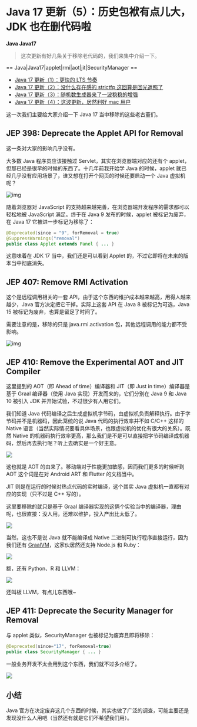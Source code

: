 # Java 17 更新（5）：历史包袱有点儿大，JDK 也在删代码啦

**Java Java17**

> 这次更新有好几条关于移除老代码的，我们来集中介绍一下。

==  Java|Java17|applet|rmi|aot|jit|SecurityManager ==


* [Java 17 更新（1）：更快的 LTS 节奏](https://www.bennyhuo.com/2021/09/26/Java17-Updates-01-intro/)
* [Java 17 更新（2）：没什么存在感的 strictfp 这回算是回光返照了](https://www.bennyhuo.com/2021/09/26/Java17-Updates-02-strictfp/)
* [Java 17 更新（3）：随机数生成器来了一波稳稳的增强](https://www.bennyhuo.com/2021/09/27/Java17-Updates-03-random/)
* [Java 17 更新（4）：这波更新，居然利好 mac 用户](https://www.bennyhuo.com/2021/09/27/Java17-Updates-04-mac/)

这一次我们主要给大家介绍一下 Java 17 当中移除的这些老古董们。

## JEP 398: Deprecate the Applet API for Removal

这一条对大家的影响几乎没有。

大多数 Java 程序员应该接触过 Servlet，其实在浏览器端对应的还有个 applet，但那已经是很早的时候的东西了。十几年前我开始学 Java 的时候，applet 就已经几乎没有应用场景了，谁又想在打开个网页的时候还要启动一个 Java 虚拟机呢？

![img](https://kotlinblog-1251218094.costj.myqcloud.com/6c8656be-f0d8-432e-9bfd-94a1fbd7cd6c/media/Java17-Updates-05-removed/07F84061.jpg)

随着浏览器对 JavaScript 的支持越来越完善，在浏览器端开发程序的需求都可以轻松地被 JavaScript 满足。终于在 Java 9 发布的时候，applet 被标记为废弃，在 Java 17 它被进一步标记为移除了：

```java
@Deprecated(since = "9", forRemoval = true)
@SuppressWarnings("removal")
public class Applet extends Panel { ... }
```

这意味着在 JDK 17 当中，我们还是可以看到 Applet 的，不过它即将在未来的版本当中彻底消失。

## JEP 407: Remove RMI Activation

这个是远程调用相关的一套 API，由于这个东西的维护成本越来越高，用得人越来越少，Java 官方决定把它干掉。实际上这套 API 在 Java 8 被标记为可选，Java 15 被标记为废弃，也算是留足了时间了。

需要注意的是，移除的只是 java.rmi.activation 包，其他远程调用的能力都不受影响。

![img](https://kotlinblog-1251218094.costj.myqcloud.com/6c8656be-f0d8-432e-9bfd-94a1fbd7cd6c/media/Java17-Updates-05-removed/07FA787F.jpg)

## JEP 410: Remove the Experimental AOT and JIT Compiler

这里提到的 AOT（即 Ahead of time）编译器和 JIT（即 Just in time）编译器是基于 Graal 编译器（使用 Java 实现）开发而来的，它们分别在 Java 9 和 Java 10 被引入 JDK 并开始试验，不过很少有人用它们。

我们知道 Java 代码编译之后生成虚拟机字节码，由虚拟机负责解释执行。由于字节码并不是机器码，因此笼统的说 Java 代码的执行效率并不如 C/C++ 这样的 Native 语言（当然实际情况要看具体场景，也跟虚拟机的优化有很大的关系）。既然 Native 的机器码执行效率更高，那么我们是不是可以直接把字节码编译成机器码，然后再去执行呢？听上去确实是一个好主意。

![](https://kotlinblog-1251218094.costj.myqcloud.com/6c8656be-f0d8-432e-9bfd-94a1fbd7cd6c/media/Java17-Updates/747224F9.gif)

这也就是 AOT 的由来了。移动端对于性能更加敏感，因而我们更多的时候听到 AOT 这个词是在对 Android ART 和 Flutter 的文档当中。

JIT 则是在运行的时候对热点代码的实时编译，这个其实 Java 虚拟机一直都有对应的实现（只不过是 C++ 写的）。

这里要移除的就只是基于 Graal 编译器实现的这俩个实验当中的编译器，理由呢，也很直接：没人用，还难以维护，投入产出比太低了。

![](https://kotlinblog-1251218094.costj.myqcloud.com/6c8656be-f0d8-432e-9bfd-94a1fbd7cd6c/media/Java17-Updates/74783920.gif)

当然，这也不是说 Java 就不能编译成 Native 二进制可执行程序直接运行，因为我们还有 [GraalVM](https://www.graalvm.org/)，这家伙居然还支持 Node.js 和 Ruby：

![](https://kotlinblog-1251218094.costj.myqcloud.com/6c8656be-f0d8-432e-9bfd-94a1fbd7cd6c/media/Java17-Updates/image-20210921125108617.png)

额，还有 Python、R 和 LLVM：

![](https://kotlinblog-1251218094.costj.myqcloud.com/6c8656be-f0d8-432e-9bfd-94a1fbd7cd6c/media/Java17-Updates/image-20210921125151101.png)

还叫板 LLVM，有点儿东西哦~

## JEP 411: Deprecate the Security Manager for Removal

与 applet 类似，SecurityManager 也被标记为废弃且即将移除：

```java
@Deprecated(since="17", forRemoval=true)
public class SecurityManager { ... }
```

一般业务开发不太会用到这个东西，我们就不过多介绍了。

![](https://kotlinblog-1251218094.costj.myqcloud.com/6c8656be-f0d8-432e-9bfd-94a1fbd7cd6c/media/Java17-Updates/7580BB3C.jpg)

## 小结

Java 官方在决定废弃这几个东西的时候，其实也做了广泛的调查，可能主要还是发现没什么人用吧（当然还有就是它们不希望我们用）。